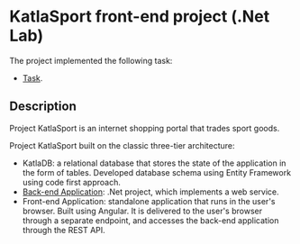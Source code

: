 # KatlaSport front-end project (.Net Lab)

The project implemented the following task: 
- [Task](https://github.com/alexander-rykov/katla-sport).

## Description 

Project KatlaSport is an internet shopping portal that trades sport goods.

Project KatlaSport built on the classic three-tier architecture:
- KatlaDB: a relational database that stores the state of the application in the form of tables. Developed database schema using Entity Framework using code first approach.
- [Back-end Application](): .Net project, which implements a web service.
- Front-end Application: standalone application that runs in the user's browser. Built using Angular. It is delivered to the user's browser through a separate endpoint, and accesses the back-end application through the REST API.